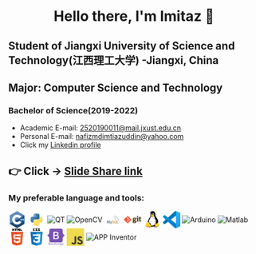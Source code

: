 # <h1 align="center"><b>Hello there, I'm Imitaz 👋</b></h1>
## Student of Jiangxi University of Science and Technology(江西理工大学) -Jiangxi, China
## Major: Computer Science and Technology

### Bachelor of Science(2019-2022)
- Academic E-mail: 2520190011@mail.jxust.edu.cn
- Personal E-mail: nafizmdimtiazuddin@yahoo.com
- Click my [Linkedin profile](https://www.linkedin.com/in/nafizmd09/)


## 👉 Click -> [Slide Share link](https://www.slideshare.net/NafizMdImtiazUddin/slideshelf/)

### My preferable language and tools:

<!-- <img align="center" alt="PHP" width="35px" src="https://raw.githubusercontent.com/devicons/devicon/master/icons/php/php-original.svg" /> -->
<img align="center" alt="C++" width="35px" src="https://raw.githubusercontent.com/github/explore/80688e429a7d4ef2fca1e82350fe8e3517d3494d/topics/cpp/cpp.png" />
<img align="center" alt="Python" width="35px" src="https://raw.githubusercontent.com/github/explore/80688e429a7d4ef2fca1e82350fe8e3517d3494d/topics/python/python.png" />
<img align="center" alt="QT" width="35px" src="https://upload.wikimedia.org/wikipedia/commons/0/0b/Qt_logo_2016.svg" />
<img align="center" alt="OpenCV" width="35px" src="https://www.vectorlogo.zone/logos/opencv/opencv-icon.svg" />


<img align="center" alt="MySQL" width="35px" src="https://raw.githubusercontent.com/github/explore/80688e429a7d4ef2fca1e82350fe8e3517d3494d/topics/mysql/mysql.png" />

<img align="center" alt="Git" width="35px" src="https://raw.githubusercontent.com/github/explore/80688e429a7d4ef2fca1e82350fe8e3517d3494d/topics/git/git.png" />

<img align="center" alt="Linux" width="35px" src="https://raw.githubusercontent.com/devicons/devicon/master/icons/linux/linux-original.svg" />



<img align="center" alt="VS Code" width="35px" src="https://raw.githubusercontent.com/github/explore/80688e429a7d4ef2fca1e82350fe8e3517d3494d/topics/visual-studio-code/visual-studio-code.png" />

<img align="center" alt="Arduino" width="35px" src="https://cdn.worldvectorlogo.com/logos/arduino-1.svg" />

<img align="center" alt="Matlab" width="35px" src="https://upload.wikimedia.org/wikipedia/commons/2/21/Matlab_Logo.png" />

<img align="center" alt="HTML" width="35px" src="https://raw.githubusercontent.com/devicons/devicon/master/icons/html5/html5-original-wordmark.svg" />
<img align="center" alt="CSS" width="35px" src="https://raw.githubusercontent.com/devicons/devicon/master/icons/css3/css3-original-wordmark.svg" />
<img align="center" alt="Bootstrap" width="35px" src="https://raw.githubusercontent.com/devicons/devicon/master/icons/bootstrap/bootstrap-plain-wordmark.svg" />
<img align="center" alt="JS" width="35px" src="https://raw.githubusercontent.com/github/explore/80688e429a7d4ef2fca1e82350fe8e3517d3494d/topics/javascript/javascript.png" />


<img align="center" alt="APP Inventor" width="35px" src="https://play-lh.googleusercontent.com/bftU9gU-q5BvC5k2vaFciol7tlHaco2IIRcIibzt-jJlZj5L3FLyaJ_Vq0vAdcgj60s=w240-h480-rw" />


<br>



